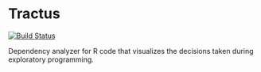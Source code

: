 # Tractus
[![Build Status](https://travis-ci.com/Y0hy0h/tractus.svg?branch=master)](https://travis-ci.com/Y0hy0h/tractus)

Dependency analyzer for R code that visualizes the decisions taken during exploratory programming.